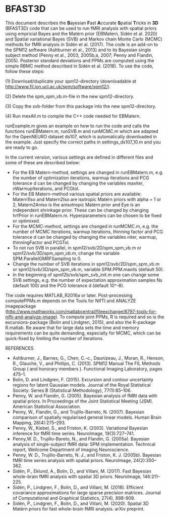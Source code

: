 # BFAST3D
This document describes the **B**ayesian **F**ast **A**ccurate **S**patial **T**ricks in **3D** (BFAST3D) code
that can be used to run fMRI analysis with spatial priors using empricial Bayes and the Matérn prior (EBMatern, Sidén et al. 2020) and Spatial variational Bayes (SVB) and Markov chain Monte Carlo (MCMC) methods for fMRI analysis in Sidén et al. (2017). The code is an add-on to the SPM12 software (Ashburner et al., 2013) and to its Bayesian single subject method (Penny et al., 2003, 2005b,a, 2007; Penny and Flandin, 2005). Posterior standard deviations and PPMs are computed using the simple RBMC method described in Sidén et al. (2018). To use the code, follow these steps:

(1) Download/duplicate your spm12-directory (downloadable at
http://www.fil.ion.ucl.ac.uk/spm/software/spm12/).

(2) Delete the spm_spm_vb.m-file in the new spm12-directory.

(3) Copy the svb-folder from this package into the new spm12-directory.

(4) Run mexAll.m to compile the C++ code needed for EBMatern.

runExample.m gives an example on how to run the code and calls the functions runEBMatern.m, runSVB.m
and runMCMC.m which are adapted for the OpenNEURO dataset ds107, which is
automatically downloaded in the example. Just specify the correct paths in settings_ds107_10.m
and you are ready to go.

In the current version, various settings are defined in different files and some of these are
described below:
* For the EB Matern-method, settings are changed in runEBMatern.m, e.g. the number of
optimization iterations, warmup iterations and PCG tolerance d can be
changed by changing the variables maxiter, nWarmupIterations, and PCGtol.
* For the EB Matern-method various spatial priors are available: Matern1Iso and Matern2Iso are isotropic Matérn priors
with alpha = 1 or 2, Matern2Aniso is the anisotropic Matérn prior and Eye is an independent shrinkage prior. These can
be changed by changing hrfPrior in runEBMatern.m. Hyperparameters can be chosen to be fixed or optimixed.
* For the MCMC-method, settings are changed in runMCMC.m, e.g. the number of
MCMC iterations, warmup iterations, thinning factor and PCG tolerance d can be
changed by changing the variables niter, warmup, thinningFactor and PCGTol.
* To not run SVB in parallel, in spm12/svb/2D/spm_spm_vb.m or
spm12/svb/3D/spm_spm_vb.m, change the variable SPM.ParallelGMRFSampling
to 0.
* Change the number of SVB iterations in spm12/svb/2D/spm_spm_vb.m or
spm12/svb/3D/spm_spm_vb.m, variable SPM.PPM.maxits (default 50).
* In the beginning of spm12b/svb/spm_svb_init.m one can change some SVB settings,
e.g. the number of expectation approximation samples Ns (default 100) and
the PCG tolerance d (default 10^-8).

The code requires MATLAB_R2016a or later. Post-processing computePPMs.m depends on the Tools for NIfTI and ANALYZE imagepackage
(http://www.mathworks.com/matlabcentral/fileexchange/8797-tools-for-nifti-and-analyze-image).
To compute joint PPMs, R is required and so is the excursions-package (Bolin and Lindgren,
2015), and also the R-package R.matlab. Be aware that for large data sets the time and memory requirements
can be quite demanding, especially for MCMC, which can be quick-fixed by limiting
the number of iterations.

REFERENCES
* Ashburner, J., Barnes, G., Chen, C.-c., Daunizeau, J., Moran, R., Henson, R., Glauche, V., and Phillips, C. (2013). SPM12 Manual The FIL Methods Group ( and honorary members ). Functional Imaging Laboratory, pages 475–1.
* Bolin, D. and Lindgren, F. (2015). Excursion and contour uncertainty regions for latent Gaussian models. Journal of the Royal Statistical Society: Series B (Statistical Methodology), 77(1):85–106.
* Penny, W. and Flandin, G. (2005). Bayesian analysis of fMRI data with spatial priors. In Proceedings of the Joint Statistical Meeting (JSM). American Statistical Association. 
* Penny, W., Flandin, G., and Trujillo-Barreto, N. (2007). Bayesian comparison of spatially regularised general linear models. Human Brain Mapping, 28(4):275–293.
* Penny, W., Kiebel, S., and Friston, K. (2003). Variational Bayesian inference for fMRI time series. NeuroImage, 19(3):727–741.
* Penny,W. D., Trujillo-Bareto, N., and Flandin, G. (2005a). Bayesian analysis of single-subject fMRI data: SPM implementation. Technical report, Wellcome Department of Imaging Neuroscience. 
* Penny, W. D., Trujillo-Barreto, N. J., and Friston, K. J. (2005b). Bayesian fMRI time series analysis with spatial priors. NeuroImage, 24(2):350–362. 
* Sidén, P., Eklund, A., Bolin, D., and Villani, M. (2017). Fast Bayesian whole-brain fMRI analysis with spatial 3D priors. NeuroImage, 146:211–225.
* Sidén, P., Lindgren, F., Bolin, D., and Villani, M. (2018). Efficient covariance approximations for large sparse precision matrices. Journal of Computational and Graphical Statistics, 27(4), 898-909.
* Sidén, P., Lindgren, F., Bolin, D., and Villani, M. (2020). Spatial 3D Matérn priors for fast whole-brain fMRI analysis. arXiv preprint.
